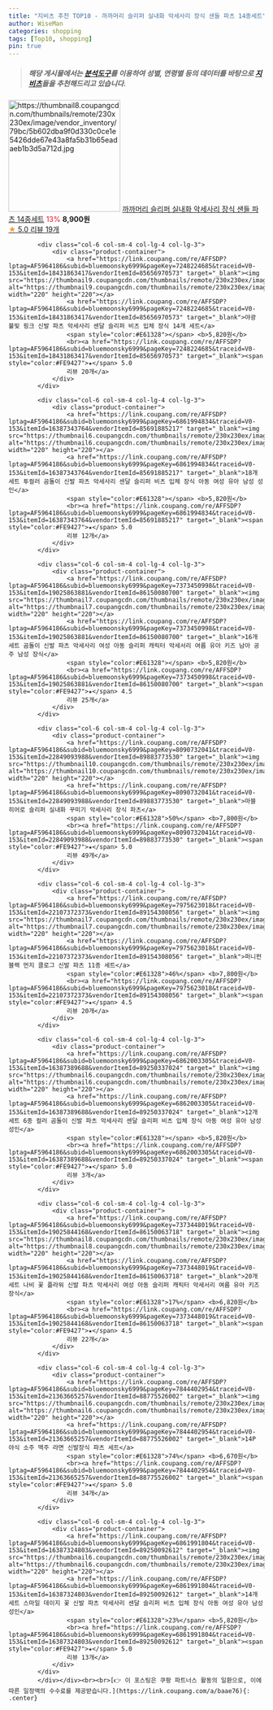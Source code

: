 ```yaml
---
title: "지비츠 추천 TOP10 - 까까머리 슬리퍼 실내화 악세사리 장식 샌들 파츠 14종세트"
author: WiseMan
categories: shopping
tags: [Top10, shopping]
pin: true
---
```


> ##### 해당 게시물에서는 [**분석도구**](https://itemscout.io/)를 이용하여 **성별**, **연령별** 등의 데이터를 바탕으로 [**지비츠**](https://link.coupang.com/a/baae76)들을 추천해드리고 있습니다.
<div class="container"><div class="row">
            <div class="col-6 col-sm-4 col-lg-4 col-lg-3">
                <div class="product-container">
                    <a href="https://link.coupang.com/re/AFFSDP?lptag=AF5964186&subid=bluemoonsky6999&pageKey=8191082116&traceid=V0-153&itemId=23440250140&vendorItemId=90467109187" target="_blank"><img src="https://thumbnail8.coupangcdn.com/thumbnails/remote/230x230ex/image/vendor_inventory/79bc/5b602dba9f0d330c0ce1e5426dde67e43a8fa5b31b65eadaeb1b3d5a712d.jpg" alt="https://thumbnail8.coupangcdn.com/thumbnails/remote/230x230ex/image/vendor_inventory/79bc/5b602dba9f0d330c0ce1e5426dde67e43a8fa5b31b65eadaeb1b3d5a712d.jpg" width="220" height="220"></a>
                    <a href="https://link.coupang.com/re/AFFSDP?lptag=AF5964186&subid=bluemoonsky6999&pageKey=8191082116&traceid=V0-153&itemId=23440250140&vendorItemId=90467109187" target="_blank">까까머리 슬리퍼 실내화 악세사리 장식 샌들 파츠 14종세트</a>
                    <span style="color:#E61328">13%</span> <b>8,900원</b>
                    <br><a href="https://link.coupang.com/re/AFFSDP?lptag=AF5964186&subid=bluemoonsky6999&pageKey=8191082116&traceid=V0-153&itemId=23440250140&vendorItemId=90467109187" target="_blank"><span style="color:#FE9427">★</span> 5.0
                    리뷰 19개</a>
                </div>
            </div>
            
            <div class="col-6 col-sm-4 col-lg-4 col-lg-3">
                <div class="product-container">
                    <a href="https://link.coupang.com/re/AFFSDP?lptag=AF5964186&subid=bluemoonsky6999&pageKey=7248224685&traceid=V0-153&itemId=18431863417&vendorItemId=85656970573" target="_blank"><img src="https://thumbnail9.coupangcdn.com/thumbnails/remote/230x230ex/image/vendor_inventory/09e0/94b7eb4c06b86a97ccefa9eb655d6b4bfc37e3092e592e8178a100dad9ee.jpg" alt="https://thumbnail9.coupangcdn.com/thumbnails/remote/230x230ex/image/vendor_inventory/09e0/94b7eb4c06b86a97ccefa9eb655d6b4bfc37e3092e592e8178a100dad9ee.jpg" width="220" height="220"></a>
                    <a href="https://link.coupang.com/re/AFFSDP?lptag=AF5964186&subid=bluemoonsky6999&pageKey=7248224685&traceid=V0-153&itemId=18431863417&vendorItemId=85656970573" target="_blank">야광 불빛 핑크 신발 파츠 악세사리 센달 슬리퍼 비츠 입체 장식 14개 세트</a>
                    <span style="color:#E61328"></span> <b>5,820원</b>
                    <br><a href="https://link.coupang.com/re/AFFSDP?lptag=AF5964186&subid=bluemoonsky6999&pageKey=7248224685&traceid=V0-153&itemId=18431863417&vendorItemId=85656970573" target="_blank"><span style="color:#FE9427">★</span> 5.0
                    리뷰 20개</a>
                </div>
            </div>
            
            <div class="col-6 col-sm-4 col-lg-4 col-lg-3">
                <div class="product-container">
                    <a href="https://link.coupang.com/re/AFFSDP?lptag=AF5964186&subid=bluemoonsky6999&pageKey=6861994834&traceid=V0-153&itemId=16387343764&vendorItemId=85691885217" target="_blank"><img src="https://thumbnail6.coupangcdn.com/thumbnails/remote/230x230ex/image/vendor_inventory/56a5/471916b3ebea0c6dfa77862957278bbb028dbd9babcc7a00f290b5cb1152.jpg" alt="https://thumbnail6.coupangcdn.com/thumbnails/remote/230x230ex/image/vendor_inventory/56a5/471916b3ebea0c6dfa77862957278bbb028dbd9babcc7a00f290b5cb1152.jpg" width="220" height="220"></a>
                    <a href="https://link.coupang.com/re/AFFSDP?lptag=AF5964186&subid=bluemoonsky6999&pageKey=6861994834&traceid=V0-153&itemId=16387343764&vendorItemId=85691885217" target="_blank">18개 세트 투컬러 곰돌이 신발 파츠 악세사리 센달 슬리퍼 비츠 입체 장식 아동 여성 유아 남성 성인</a>
                    <span style="color:#E61328"></span> <b>5,820원</b>
                    <br><a href="https://link.coupang.com/re/AFFSDP?lptag=AF5964186&subid=bluemoonsky6999&pageKey=6861994834&traceid=V0-153&itemId=16387343764&vendorItemId=85691885217" target="_blank"><span style="color:#FE9427">★</span> 5.0
                    리뷰 12개</a>
                </div>
            </div>
            
            <div class="col-6 col-sm-4 col-lg-4 col-lg-3">
                <div class="product-container">
                    <a href="https://link.coupang.com/re/AFFSDP?lptag=AF5964186&subid=bluemoonsky6999&pageKey=7373450998&traceid=V0-153&itemId=19025863881&vendorItemId=86150080700" target="_blank"><img src="https://thumbnail7.coupangcdn.com/thumbnails/remote/230x230ex/image/vendor_inventory/2d53/a91b050d864e3749a2a56823b47fa8a8d033c0757b529a4e9fccf8398f37.jpg" alt="https://thumbnail7.coupangcdn.com/thumbnails/remote/230x230ex/image/vendor_inventory/2d53/a91b050d864e3749a2a56823b47fa8a8d033c0757b529a4e9fccf8398f37.jpg" width="220" height="220"></a>
                    <a href="https://link.coupang.com/re/AFFSDP?lptag=AF5964186&subid=bluemoonsky6999&pageKey=7373450998&traceid=V0-153&itemId=19025863881&vendorItemId=86150080700" target="_blank">16개 세트 곰돌이 신발 파츠 악세사리 여성 아동 슬리퍼 캐릭터 악세서리 여름 유아 키즈 남아 공주 남성 장식</a>
                    <span style="color:#E61328"></span> <b>5,820원</b>
                    <br><a href="https://link.coupang.com/re/AFFSDP?lptag=AF5964186&subid=bluemoonsky6999&pageKey=7373450998&traceid=V0-153&itemId=19025863881&vendorItemId=86150080700" target="_blank"><span style="color:#FE9427">★</span> 4.5
                    리뷰 25개</a>
                </div>
            </div>
            
            <div class="col-6 col-sm-4 col-lg-4 col-lg-3">
                <div class="product-container">
                    <a href="https://link.coupang.com/re/AFFSDP?lptag=AF5964186&subid=bluemoonsky6999&pageKey=8090732041&traceid=V0-153&itemId=22849093988&vendorItemId=89883773530" target="_blank"><img src="https://thumbnail10.coupangcdn.com/thumbnails/remote/230x230ex/image/vendor_inventory/552b/533c73af6d3cd44e23540deca9b7a90cdea34eda31e0e237b431b9afe504.png" alt="https://thumbnail10.coupangcdn.com/thumbnails/remote/230x230ex/image/vendor_inventory/552b/533c73af6d3cd44e23540deca9b7a90cdea34eda31e0e237b431b9afe504.png" width="220" height="220"></a>
                    <a href="https://link.coupang.com/re/AFFSDP?lptag=AF5964186&subid=bluemoonsky6999&pageKey=8090732041&traceid=V0-153&itemId=22849093988&vendorItemId=89883773530" target="_blank">마블 히어로 슬리퍼 실내화 꾸미기 악세사리 장식 파츠</a>
                    <span style="color:#E61328">50%</span> <b>7,800원</b>
                    <br><a href="https://link.coupang.com/re/AFFSDP?lptag=AF5964186&subid=bluemoonsky6999&pageKey=8090732041&traceid=V0-153&itemId=22849093988&vendorItemId=89883773530" target="_blank"><span style="color:#FE9427">★</span> 5.0
                    리뷰 49개</a>
                </div>
            </div>
            
            <div class="col-6 col-sm-4 col-lg-4 col-lg-3">
                <div class="product-container">
                    <a href="https://link.coupang.com/re/AFFSDP?lptag=AF5964186&subid=bluemoonsky6999&pageKey=7975623018&traceid=V0-153&itemId=22107372373&vendorItemId=89154308056" target="_blank"><img src="https://thumbnail7.coupangcdn.com/thumbnails/remote/230x230ex/image/vendor_inventory/ad87/bc23f0eed9896a1818f61679ac428a55b8cfc196a60ea4f6ce0c642ecfc4.jpg" alt="https://thumbnail7.coupangcdn.com/thumbnails/remote/230x230ex/image/vendor_inventory/ad87/bc23f0eed9896a1818f61679ac428a55b8cfc196a60ea4f6ce0c642ecfc4.jpg" width="220" height="220"></a>
                    <a href="https://link.coupang.com/re/AFFSDP?lptag=AF5964186&subid=bluemoonsky6999&pageKey=7975623018&traceid=V0-153&itemId=22107372373&vendorItemId=89154308056" target="_blank">퍼니펀 블랙 먼지 클로그 신발 파츠 11종 세트</a>
                    <span style="color:#E61328">46%</span> <b>7,800원</b>
                    <br><a href="https://link.coupang.com/re/AFFSDP?lptag=AF5964186&subid=bluemoonsky6999&pageKey=7975623018&traceid=V0-153&itemId=22107372373&vendorItemId=89154308056" target="_blank"><span style="color:#FE9427">★</span> 4.5
                    리뷰 20개</a>
                </div>
            </div>
            
            <div class="col-6 col-sm-4 col-lg-4 col-lg-3">
                <div class="product-container">
                    <a href="https://link.coupang.com/re/AFFSDP?lptag=AF5964186&subid=bluemoonsky6999&pageKey=6862003305&traceid=V0-153&itemId=16387389688&vendorItemId=89250337024" target="_blank"><img src="https://thumbnail6.coupangcdn.com/thumbnails/remote/230x230ex/image/vendor_inventory/e42c/7ee2c26553ddc9c19ad6befd28edbf0f89b89a4c1c9b26de81cffd9342df.jpg" alt="https://thumbnail6.coupangcdn.com/thumbnails/remote/230x230ex/image/vendor_inventory/e42c/7ee2c26553ddc9c19ad6befd28edbf0f89b89a4c1c9b26de81cffd9342df.jpg" width="220" height="220"></a>
                    <a href="https://link.coupang.com/re/AFFSDP?lptag=AF5964186&subid=bluemoonsky6999&pageKey=6862003305&traceid=V0-153&itemId=16387389688&vendorItemId=89250337024" target="_blank">12개 세트 6종 컬러 곰돌이 신발 파츠 악세사리 센달 슬리퍼 비츠 입체 장식 아동 여성 유아 남성 성인</a>
                    <span style="color:#E61328"></span> <b>5,820원</b>
                    <br><a href="https://link.coupang.com/re/AFFSDP?lptag=AF5964186&subid=bluemoonsky6999&pageKey=6862003305&traceid=V0-153&itemId=16387389688&vendorItemId=89250337024" target="_blank"><span style="color:#FE9427">★</span> 5.0
                    리뷰 3개</a>
                </div>
            </div>
            
            <div class="col-6 col-sm-4 col-lg-4 col-lg-3">
                <div class="product-container">
                    <a href="https://link.coupang.com/re/AFFSDP?lptag=AF5964186&subid=bluemoonsky6999&pageKey=7373448019&traceid=V0-153&itemId=19025844168&vendorItemId=86150063718" target="_blank"><img src="https://thumbnail8.coupangcdn.com/thumbnails/remote/230x230ex/image/vendor_inventory/3bb4/48413e19aa21eecc61ece38f9d44f0d7d68e7018768a66708f7dfd2a2ed2.jpg" alt="https://thumbnail8.coupangcdn.com/thumbnails/remote/230x230ex/image/vendor_inventory/3bb4/48413e19aa21eecc61ece38f9d44f0d7d68e7018768a66708f7dfd2a2ed2.jpg" width="220" height="220"></a>
                    <a href="https://link.coupang.com/re/AFFSDP?lptag=AF5964186&subid=bluemoonsky6999&pageKey=7373448019&traceid=V0-153&itemId=19025844168&vendorItemId=86150063718" target="_blank">20개 세트 나비 꽃 플라워 신발 파츠 악세사리 여성 아동 슬리퍼 캐릭터 악세서리 여름 유아 키즈 장식</a>
                    <span style="color:#E61328">17%</span> <b>6,820원</b>
                    <br><a href="https://link.coupang.com/re/AFFSDP?lptag=AF5964186&subid=bluemoonsky6999&pageKey=7373448019&traceid=V0-153&itemId=19025844168&vendorItemId=86150063718" target="_blank"><span style="color:#FE9427">★</span> 4.5
                    리뷰 22개</a>
                </div>
            </div>
            
            <div class="col-6 col-sm-4 col-lg-4 col-lg-3">
                <div class="product-container">
                    <a href="https://link.coupang.com/re/AFFSDP?lptag=AF5964186&subid=bluemoonsky6999&pageKey=7844402954&traceid=V0-153&itemId=21363665257&vendorItemId=88775526002" target="_blank"><img src="https://thumbnail6.coupangcdn.com/thumbnails/remote/230x230ex/image/vendor_inventory/0aca/0a327bfc465259b337af687443c8321bd73bac1100b0fabd365f2edcea14.jpg" alt="https://thumbnail6.coupangcdn.com/thumbnails/remote/230x230ex/image/vendor_inventory/0aca/0a327bfc465259b337af687443c8321bd73bac1100b0fabd365f2edcea14.jpg" width="220" height="220"></a>
                    <a href="https://link.coupang.com/re/AFFSDP?lptag=AF5964186&subid=bluemoonsky6999&pageKey=7844402954&traceid=V0-153&itemId=21363665257&vendorItemId=88775526002" target="_blank">14P 야식 소주 맥주 라면 신발장식 파츠 세트</a>
                    <span style="color:#E61328">74%</span> <b>6,670원</b>
                    <br><a href="https://link.coupang.com/re/AFFSDP?lptag=AF5964186&subid=bluemoonsky6999&pageKey=7844402954&traceid=V0-153&itemId=21363665257&vendorItemId=88775526002" target="_blank"><span style="color:#FE9427">★</span> 5.0
                    리뷰 34개</a>
                </div>
            </div>
            
            <div class="col-6 col-sm-4 col-lg-4 col-lg-3">
                <div class="product-container">
                    <a href="https://link.coupang.com/re/AFFSDP?lptag=AF5964186&subid=bluemoonsky6999&pageKey=6861991804&traceid=V0-153&itemId=16387324803&vendorItemId=89250092612" target="_blank"><img src="https://thumbnail6.coupangcdn.com/thumbnails/remote/230x230ex/image/vendor_inventory/999c/6b0e1dd70cab1946b1c5fde7d0a2ac68a3e7d87bf1a6c87bfbd6cc75fa5f.jpg" alt="https://thumbnail6.coupangcdn.com/thumbnails/remote/230x230ex/image/vendor_inventory/999c/6b0e1dd70cab1946b1c5fde7d0a2ac68a3e7d87bf1a6c87bfbd6cc75fa5f.jpg" width="220" height="220"></a>
                    <a href="https://link.coupang.com/re/AFFSDP?lptag=AF5964186&subid=bluemoonsky6999&pageKey=6861991804&traceid=V0-153&itemId=16387324803&vendorItemId=89250092612" target="_blank">14개 세트 스마일 데이지 꽃 신발 파츠 악세사리 센달 슬리퍼 비츠 입체 장식 아동 여성 유아 남성 성인</a>
                    <span style="color:#E61328">23%</span> <b>5,820원</b>
                    <br><a href="https://link.coupang.com/re/AFFSDP?lptag=AF5964186&subid=bluemoonsky6999&pageKey=6861991804&traceid=V0-153&itemId=16387324803&vendorItemId=89250092612" target="_blank"><span style="color:#FE9427">★</span> 5.0
                    리뷰 13개</a>
                </div>
            </div>
            </div></div><br><br>[👉 이 포스팅은 쿠팡 파트너스 활동의 일환으로, 이에 따른 일정액의 수수료를 제공받습니다.](https://link.coupang.com/a/baae76){: .center}